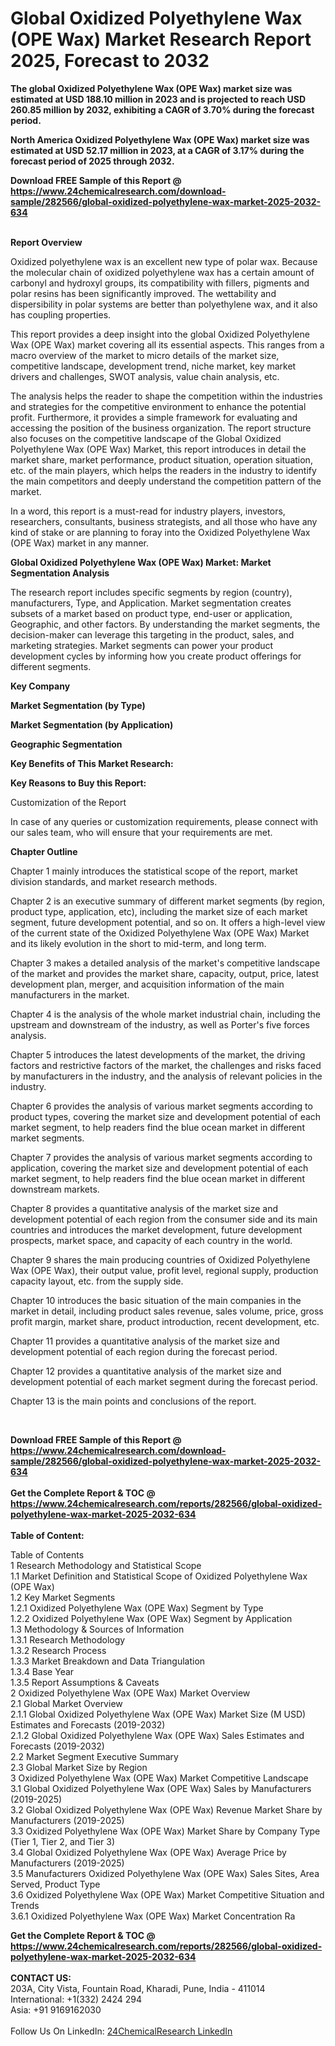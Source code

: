 <h1>Global Oxidized Polyethylene Wax (OPE Wax) Market Research Report 2025, Forecast to 2032</h1><p><strong>The global Oxidized Polyethylene Wax (OPE Wax) market size was estimated at USD 188.10 million in 2023 and is projected to reach USD 260.85 million by 2032, exhibiting a CAGR of 3.70% during the forecast period.</strong></p><p>
</p><p><strong>North America Oxidized Polyethylene Wax (OPE Wax) market size was estimated at USD 52.17 million in 2023, at a CAGR of 3.17% during the forecast period of 2025 through 2032.</strong></p><div><b>Download FREE Sample of this Report @ 
            <a href="https://www.24chemicalresearch.com/download-sample/282566/global-oxidized-polyethylene-wax-market-2025-2032-634">
            https://www.24chemicalresearch.com/download-sample/282566/global-oxidized-polyethylene-wax-market-2025-2032-634</a></b></div><br><p>
</p><p><strong>Report Overview</strong></p><p>
</p><p>Oxidized polyethylene wax is an excellent new type of polar wax. Because the molecular chain of oxidized polyethylene wax has a certain amount of carbonyl and hydroxyl groups, its compatibility with fillers, pigments and polar resins has been significantly improved. The wettability and dispersibility in polar systems are better than polyethylene wax, and it also has coupling properties.</p><p>
</p><p>This report provides a deep insight into the global Oxidized Polyethylene Wax (OPE Wax) market covering all its essential aspects. This ranges from a macro overview of the market to micro details of the market size, competitive landscape, development trend, niche market, key market drivers and challenges, SWOT analysis, value chain analysis, etc.</p><p>
</p><p>The analysis helps the reader to shape the competition within the industries and strategies for the competitive environment to enhance the potential profit. Furthermore, it provides a simple framework for evaluating and accessing the position of the business organization. The report structure also focuses on the competitive landscape of the Global Oxidized Polyethylene Wax (OPE Wax) Market, this report introduces in detail the market share, market performance, product situation, operation situation, etc. of the main players, which helps the readers in the industry to identify the main competitors and deeply understand the competition pattern of the market.</p><p>
In a word, this report is a must-read for industry players, investors, researchers, consultants, business strategists, and all those who have any kind of stake or are planning to foray into the Oxidized Polyethylene Wax (OPE Wax) market in any manner.</p><p>
</p><p><strong>Global Oxidized Polyethylene Wax (OPE Wax) Market: Market Segmentation Analysis</strong></p><p>
</p><p>The research report includes specific segments by region (country), manufacturers, Type, and Application. Market segmentation creates subsets of a market based on product type, end-user or application, Geographic, and other factors. By understanding the market segments, the decision-maker can leverage this targeting in the product, sales, and marketing strategies. Market segments can power your product development cycles by informing how you create product offerings for different segments.</p><p>
</p><p><strong>Key Company</strong></p><p>
</p><p>
</p><p><strong>Market Segmentation (by Type)</strong></p><p>
</p><p>
</p><p></p><p>
<strong>Market Segmentation (by Application)</strong></p><p>
</p><p>
</p><p><strong>Geographic Segmentation</strong></p><p>
</p><p>
</p><p><strong>Key Benefits of This Market Research:</strong></p><p>
</p><p>
</p><p><strong>Key Reasons to Buy this Report:</strong></p><p>
</p><p>
</p><p>Customization of the Report</p><p>
In case of any queries or customization requirements, please connect with our sales team, who will ensure that your requirements are met.</p><p>
</p><p><strong>Chapter Outline</strong></p><p>
</p><p>Chapter 1 mainly introduces the statistical scope of the report, market division standards, and market research methods.</p><p>
Chapter 2 is an executive summary of different market segments (by region, product type, application, etc), including the market size of each market segment, future development potential, and so on. It offers a high-level view of the current state of the Oxidized Polyethylene Wax (OPE Wax) Market and its likely evolution in the short to mid-term, and long term.</p><p>
Chapter 3 makes a detailed analysis of the market's competitive landscape of the market and provides the market share, capacity, output, price, latest development plan, merger, and acquisition information of the main manufacturers in the market.</p><p>
Chapter 4 is the analysis of the whole market industrial chain, including the upstream and downstream of the industry, as well as Porter's five forces analysis.</p><p>
Chapter 5 introduces the latest developments of the market, the driving factors and restrictive factors of the market, the challenges and risks faced by manufacturers in the industry, and the analysis of relevant policies in the industry.</p><p>
Chapter 6 provides the analysis of various market segments according to product types, covering the market size and development potential of each market segment, to help readers find the blue ocean market in different market segments.</p><p>
Chapter 7 provides the analysis of various market segments according to application, covering the market size and development potential of each market segment, to help readers find the blue ocean market in different downstream markets.</p><p>
Chapter 8 provides a quantitative analysis of the market size and development potential of each region from the consumer side and its main countries and introduces the market development, future development prospects, market space, and capacity of each country in the world.</p><p>
Chapter 9 shares the main producing countries of Oxidized Polyethylene Wax (OPE Wax), their output value, profit level, regional supply, production capacity layout, etc. from the supply side.</p><p>
Chapter 10 introduces the basic situation of the main companies in the market in detail, including product sales revenue, sales volume, price, gross profit margin, market share, product introduction, recent development, etc.</p><p>
Chapter 11 provides a quantitative analysis of the market size and development potential of each region during the forecast period.</p><p>
Chapter 12 provides a quantitative analysis of the market size and development potential of each market segment during the forecast period.</p><p>
Chapter 13 is the main points and conclusions of the report.</p><p>
 </p><div><b>Download FREE Sample of this Report @ 
            <a href="https://www.24chemicalresearch.com/download-sample/282566/global-oxidized-polyethylene-wax-market-2025-2032-634">
            https://www.24chemicalresearch.com/download-sample/282566/global-oxidized-polyethylene-wax-market-2025-2032-634</a></b></div><br><div><b>Get the Complete Report & TOC @ 
            <a href="https://www.24chemicalresearch.com/reports/282566/global-oxidized-polyethylene-wax-market-2025-2032-634">
            https://www.24chemicalresearch.com/reports/282566/global-oxidized-polyethylene-wax-market-2025-2032-634</a></b></div><br>
            <b>Table of Content:</b><p>Table of Contents<br />
1 Research Methodology and Statistical Scope<br />
1.1 Market Definition and Statistical Scope of Oxidized Polyethylene Wax (OPE Wax)<br />
1.2 Key Market Segments<br />
1.2.1 Oxidized Polyethylene Wax (OPE Wax) Segment by Type<br />
1.2.2 Oxidized Polyethylene Wax (OPE Wax) Segment by Application<br />
1.3 Methodology & Sources of Information<br />
1.3.1 Research Methodology<br />
1.3.2 Research Process<br />
1.3.3 Market Breakdown and Data Triangulation<br />
1.3.4 Base Year<br />
1.3.5 Report Assumptions & Caveats<br />
2 Oxidized Polyethylene Wax (OPE Wax) Market Overview<br />
2.1 Global Market Overview<br />
2.1.1 Global Oxidized Polyethylene Wax (OPE Wax) Market Size (M USD) Estimates and Forecasts (2019-2032)<br />
2.1.2 Global Oxidized Polyethylene Wax (OPE Wax) Sales Estimates and Forecasts (2019-2032)<br />
2.2 Market Segment Executive Summary<br />
2.3 Global Market Size by Region<br />
3 Oxidized Polyethylene Wax (OPE Wax) Market Competitive Landscape<br />
3.1 Global Oxidized Polyethylene Wax (OPE Wax) Sales by Manufacturers (2019-2025)<br />
3.2 Global Oxidized Polyethylene Wax (OPE Wax) Revenue Market Share by Manufacturers (2019-2025)<br />
3.3 Oxidized Polyethylene Wax (OPE Wax) Market Share by Company Type (Tier 1, Tier 2, and Tier 3)<br />
3.4 Global Oxidized Polyethylene Wax (OPE Wax) Average Price by Manufacturers (2019-2025)<br />
3.5 Manufacturers Oxidized Polyethylene Wax (OPE Wax) Sales Sites, Area Served, Product Type<br />
3.6 Oxidized Polyethylene Wax (OPE Wax) Market Competitive Situation and Trends<br />
3.6.1 Oxidized Polyethylene Wax (OPE Wax) Market Concentration Ra</p><div><b>Get the Complete Report & TOC @ 
            <a href="https://www.24chemicalresearch.com/reports/282566/global-oxidized-polyethylene-wax-market-2025-2032-634">
            https://www.24chemicalresearch.com/reports/282566/global-oxidized-polyethylene-wax-market-2025-2032-634</a></b></div><br><b>CONTACT US:</b><br>
            203A, City Vista, Fountain Road, Kharadi, Pune, India - 411014<br>
            International: +1(332) 2424 294<br>
            Asia: +91 9169162030 <br><br>
            Follow Us On LinkedIn: <a href="https://www.linkedin.com/company/24chemicalresearch/">24ChemicalResearch LinkedIn</a>